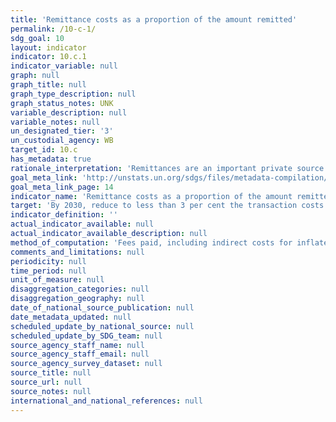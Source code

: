 ```yaml
---
title: 'Remittance costs as a proportion of the amount remitted'
permalink: /10-c-1/
sdg_goal: 10
layout: indicator
indicator: 10.c.1
indicator_variable: null
graph: null
graph_title: null
graph_type_description: null
graph_status_notes: UNK
variable_description: null
variable_notes: null
un_designated_tier: '3'
un_custodial_agency: WB
target_id: 10.c
has_metadata: true
rationale_interpretation: 'Remittances are an important private source of income for migrant families. They benefit wider communities and improve the human development of migrant households. With total remittances going to developing countries projected at USD 454 billion in 2015, reaching the target of reducing remittances to less than 3% would save more than USD 20 billion/year. The G20 has already committed to reducing the transfer costs of remittances (with 5 percentage points over five years), the so''called ''5x 5 initiative''. To monitor this commitment, a designated group in the World bank was created to monitor the implementation of this commitment.'
goal_meta_link: 'http://unstats.un.org/sdgs/files/metadata-compilation/Metadata-Goal-10.pdf'
goal_meta_link_page: 14
indicator_name: 'Remittance costs as a proportion of the amount remitted'
target: 'By 2030, reduce to less than 3 per cent the transaction costs of migrant remittances and eliminate remittance corridors with costs higher than 5 per cent.'
indicator_definition: ''
actual_indicator_available: null
actual_indicator_available_description: null
method_of_computation: 'Fees paid, including indirect costs for inflated exchange rates, divided by the amount remitted.'
comments_and_limitations: null
periodicity: null
time_period: null
unit_of_measure: null
disaggregation_categories: null
disaggregation_geography: null
date_of_national_source_publication: null
date_metadata_updated: null
scheduled_update_by_national_source: null
scheduled_update_by_SDG_team: null
source_agency_staff_name: null
source_agency_staff_email: null
source_agency_survey_dataset: null
source_title: null
source_url: null
source_notes: null
international_and_national_references: null
---
```

